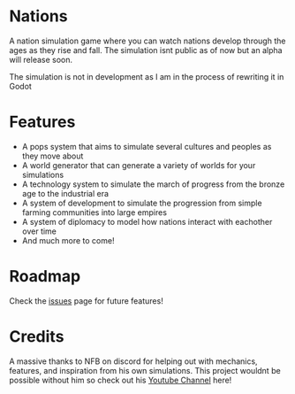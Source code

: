 # Nations
A nation simulation game where you can watch nations develop through the ages as they rise and fall. The simulation isnt public as of now but an alpha will release soon.

The simulation is not in development as I am in the process of rewriting it in Godot
# Features
- A pops system that aims to simulate several cultures and peoples as they move about
- A world generator that can generate a variety of worlds for your simulations
- A technology system to simulate the march of progress from the bronze age to the industrial era
- A system of development to simulate the progression from simple farming communities into large empires
- A system of diplomacy to model how nations interact with eachother over time
- And much more to come!
# Roadmap
Check the [issues](https://github.com/LonelyFear/Nations-Unity/issues) page for future features!
# Credits
A massive thanks to NFB on discord for helping out with mechanics, features, and inspiration from his own simulations. This project wouldnt be possible without him so check out his [Youtube Channel](https://www.youtube.com/@FWHSimulator) here!
